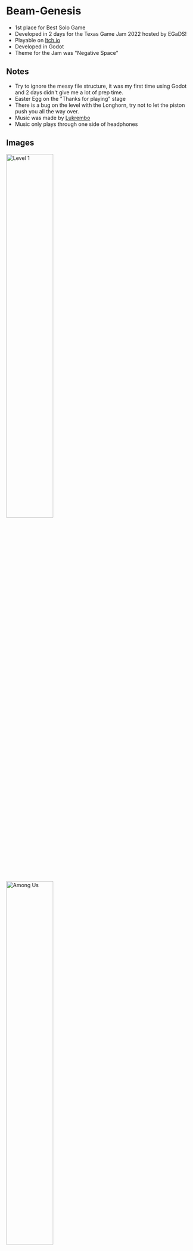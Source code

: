 # Beam-Genesis
* 1st place for Best Solo Game
* Developed in 2 days for the Texas Game Jam 2022 hosted by EGaDS!
* Playable on [Itch.io](https://emperor-bob.itch.io/beam-genesis)
* Developed in Godot
* Theme for the Jam was "Negative Space"

## Notes
* Try to ignore the messy file structure, it was my first time using Godot and 2 days didn't give me a lot of prep time.
* Easter Egg on the "Thanks for playing" stage
* There is a bug on the level with the Longhorn, try not to let the piston push you all the way over.
* Music was made by [Lukrembo](https://www.youtube.com/watch?v=9P4wn4ITE_Q)
* Music only plays through one side of headphones

## Images
<img src="https://img.itch.zone/aW1hZ2UvMTcxODczNi8xMDEyNDg1NC5wbmc=/original/iiq7Io.png" alt="Level 1" width="50%"/>
<img src="https://img.itch.zone/aW1hZ2UvMTcxODczNi8xMDEyNDg1My5wbmc=/original/5jx8V2.png" alt="Among Us" width="50%"/>
<img src="https://img.itch.zone/aW1hZ2UvMTcxODczNi8xMDEyNDg1NS5wbmc=/347x500/sCQoDj.png" alt="Last Level" width="50%"/>
<img src="https://img.itch.zone/aW1hZ2UvMTcxODczNi8xMDEyNDg1Ny5wbmc=/347x500/ioHP3X.png" alt="Pokeball" width="50%"/>
<img src="https://img.itch.zone/aW1hZ2UvMTcxODczNi8xMDEyNDg1Ni5wbmc=/347x500/pKma%2F3.png" alt="Negative Space" width="50%"/>
